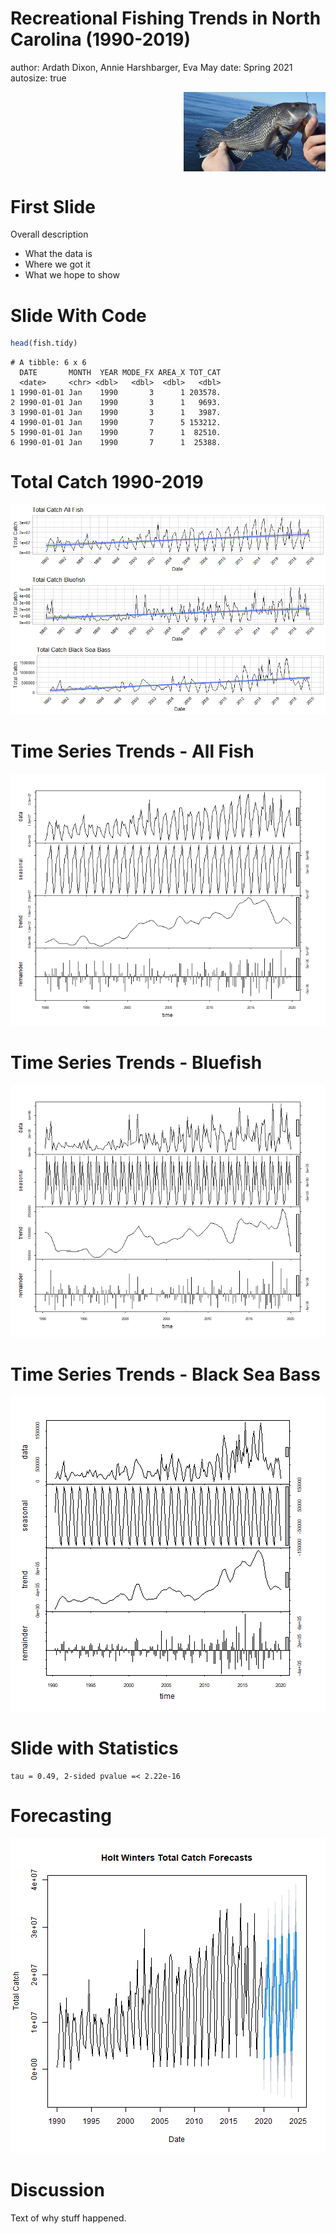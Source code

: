 Recreational Fishing Trends in North Carolina (1990-2019)
========================================================
author: Ardath Dixon, Annie Harshbarger, Eva May
date: Spring 2021
autosize: true

<img src="./BlackSeaBass.jpg" title="plot of chunk title page" alt="plot of chunk title page" width="45%" style="display: block; margin: auto 0 auto auto;" />

First Slide
========================================================

Overall description

- What the data is
- Where we got it
- What we hope to show

Slide With Code
========================================================


 



```r
head(fish.tidy)
```

```
# A tibble: 6 x 6
  DATE       MONTH  YEAR MODE_FX AREA_X TOT_CAT
  <date>     <chr> <dbl>   <dbl>  <dbl>   <dbl>
1 1990-01-01 Jan    1990       3      1 203578.
2 1990-01-01 Jan    1990       3      1   9693.
3 1990-01-01 Jan    1990       3      1   3987.
4 1990-01-01 Jan    1990       7      5 153212.
5 1990-01-01 Jan    1990       7      1  82510.
6 1990-01-01 Jan    1990       7      1  25388.
```

Total Catch 1990-2019
========================================================


![plot of chunk ggplot](FinalPresentation-figure/ggplot-1.png)

Time Series Trends - All Fish
========================================================

![plot of chunk unnamed-chunk-4](FinalPresentation-figure/unnamed-chunk-4-1.png)

Time Series Trends - Bluefish
========================================================

![plot of chunk unnamed-chunk-5](FinalPresentation-figure/unnamed-chunk-5-1.png)

Time Series Trends - Black Sea Bass
========================================================

![plot of chunk unnamed-chunk-6](FinalPresentation-figure/unnamed-chunk-6-1.png)

Slide with Statistics
========================================================


```
tau = 0.49, 2-sided pvalue =< 2.22e-16
```

Forecasting
========================================================

![plot of chunk unnamed-chunk-8](FinalPresentation-figure/unnamed-chunk-8-1.png)

Discussion
========================================================
Text of why stuff happened.
